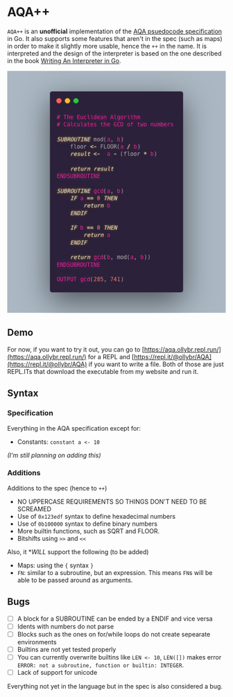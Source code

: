 # AQA++
`AQA++` is an **unofficial** implementation of the [AQA psuedocode specification](https://filestore.aqa.org.uk/resources/computing/AQA-8520-TG-PC.PDF) in Go. It also supports some features that aren't in the spec (such as maps) in order to make it slightly more usable, hence the `++` in the name. It is interpreted and the design of the interpreter is based on the one described in the book [Writing An Interpreter in Go](https://interpreterbook.com/).

![Example program, calculates the GCD of two numbers](_media/gcd.png)

## Demo
For now, if you want to try it out, you can go to [https://aqa.ollybr.repl.run/](https://aqa.ollybr.repl.run/) for a REPL and [https://repl.it/@ollybr/AQA](https://repl.it/@ollybr/AQA) if you want to write a file. Both of those are just REPL.ITs that download the executable from my website and run it.

## Syntax
### Specification
Everything in the AQA specification except for:
* Constants: `constant a <- 10`

*(I'm still planning on adding this)*

### Additions
Additions to the spec (hence to `++`)
* NO UPPERCASE REQUIREMENTS SO THINGS DON'T NEED TO BE SCREAMED
* Use of `0x123edf` syntax to define hexadecimal numbers
* Use of `0b100000` syntax to define binary numbers
* More builtin functions, such as SQRT and FLOOR.
* Bitshifts using `>>` and `<<`

Also, it **WILL* support the following (to be added)
* Maps: using the `{` syntax `}`
* `FN`: similar to a subroutine, but an expression. This means `FN`s will be able to be passed around as arguments.

## Bugs
- [ ] A block for a SUBROUTINE can be ended by a ENDIF and vice versa
- [ ] Idents with numbers do not parse
- [ ] Blocks such as the ones on for/while loops do not create sepearate environments
- [ ] Builtins are not yet tested properly
- [ ] You can currently overwrite builtins like `LEN <- 10`, `LEN([])` makes error `ERROR: not a subroutine, function or builtin: INTEGER`.
- [ ] Lack of support for unicode

Everything not yet in the language but in the spec is also considered a bug.